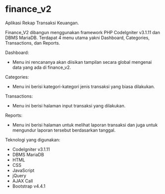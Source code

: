 # finance_v2
Aplikasi Rekap Transaksi Keuangan.

Finance_V2 dibangun menggunakan framework PHP CodeIgniter v3.1.11 dan DBMS MariaDB. Terdapat 4 menu utama yakni Dashboard, Categories, Transactions, dan Reports.

Dashboard:
- Menu ini rencananya akan diisikan tampilan secara global mengenai data yang ada di finance_v2.

Categories:
- Menu ini berisi kategori-kategori jenis transaksi yang biasa dilakukan.

Transactions:
- Menu ini berisi halaman input transaksi yang dilakukan.

Reports:
- Menu ini berisi halaman untuk melihat laporan transaksi dan juga untuk mengundur laporan tersebut berdasarkan tanggal.

Teknologi yang digunakan:
- CodeIgniter v3.1.11
- DBMS MariaDB
- HTML
- CSS
- JavaScript
- jQuery
- AJAX Call
- Bootstrap v4.4.1
